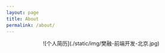 ```yaml
---
layout: page
title: About
permalink: /about/
---
```

<center>
![个人简历](./static/img/樊融-前端开发-北京.jpg)
</center>

